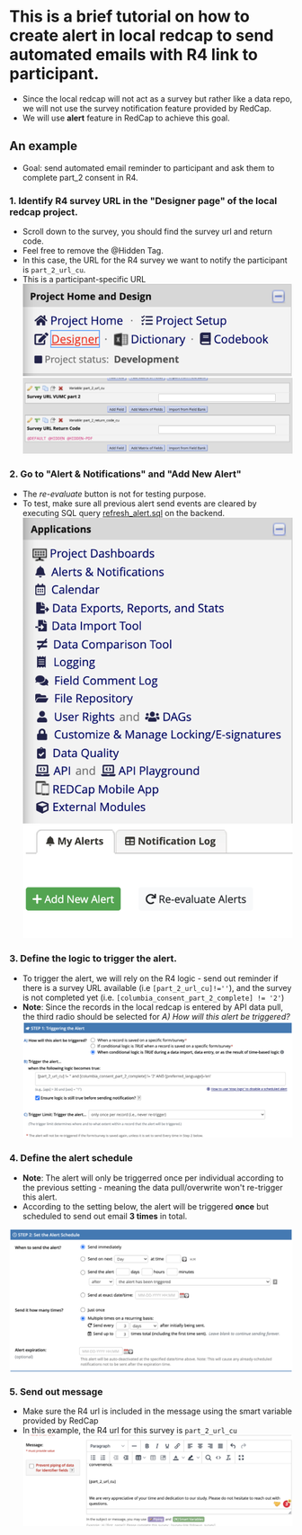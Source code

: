 # This is a brief tutorial on how to create alert in local redcap to send automated emails with R4 link to participant.

- Since the local redcap will not act as a survey but rather like a data repo, we will not use the survey notification feature provided by RedCap. 
- We will use **alert** feature in RedCap to achieve this goal.

## An example
- Goal: send automated email reminder to participant and ask them to complete part_2 consent in R4.

### 1. Identify R4 survey URL in the "Designer page" of the local redcap project. 
- Scroll down to the survey, you should find the survey url and return code.
- Feel free to remove the @Hidden Tag. 
- In this case, the URL for the R4 survey we want to notify the participant is `part_2_url_cu`. 
- This is a participant-specific URL 
![step 1](./Designer.png)
![step 2](./consent_url.png)



### 2. Go to "Alert & Notifications" and "Add New Alert"
- The *re-evaluate* button is not for testing purpose.
- To test, make sure all previous alert send events are cleared by executing SQL query [refresh_alert.sql](./refresh_alert.sql) on the backend.
![step 3](./alerts.png)
![step 4](./add_new_alert.png)

### 3. Define the logic to trigger the alert. 
- To trigger the alert, we will rely on the R4 logic - send out reminder if there is a survey URL available (i.e `[part_2_url_cu]!=''`), and the survey is not completed yet (i.e. `[columbia_consent_part_2_complete] != '2'`)
- **Note**: Since the records in the local redcap is entered by API data pull, the third radio should be selected for *A) How will this alert be triggered?*
![step 5](./trigger_alert.png)

### 4. Define the alert schedule
- **Note**: The alert will only be triggerred once per individual according to the previous setting - meaning the data pull/overwrite won't re-trigger this alert. 
- According to the setting below, the alert will be triggered **once** but scheduled to send out email **3 times** in total.

![step 6](./set_schedule.png)

### 5. Send out message 
- Make sure the R4 url is included in the message using the smart variable provided by RedCap
- In this example, the R4 url for this survey is `part_2_url_cu`
![step 7](./message.png)
